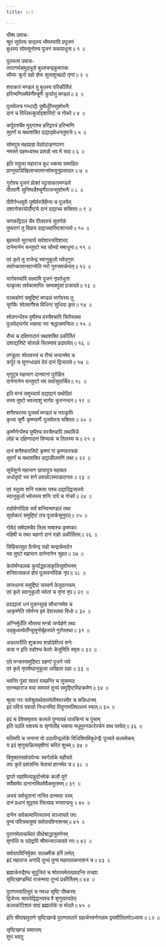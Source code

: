 ```yaml
---
title: ०८२

---
```

भीष्म उवाच-  
श्रुतं सूर्यस्य चन्द्रस्य भौमस्यापि प्रपूजनं  
बुधस्य सोमसूनोश्च पूजनं कथयाधुना॥ १ ॥


पुलस्त्य उवाच-  
तारागर्भसमुद्भूतो बुधश्चन्द्रकुमारकः  
सौम्यः क्रूरो ग्रहो ज्ञेयः शुभाशुभप्रदो नृणां॥ २ ॥


शराकारं मण्डलं तु बुधस्य परिकीर्तितं  
हरिन्मणिसमैर्वर्णैश्चूर्णैः कुर्यात्तु मण्डलं॥ ३ ॥


पूजयेत्तत्र गन्धाद्यैः पुष्पैर्धूपैस्सुशोभनैः  
दानं च विधिवत्कुर्याद्दशारिष्टे च गोचरे॥ ४ ॥


कर्पूराश्चैव मुद्गाश्च हरिद्वस्त्रं हरिन्मणिः  
सुवर्णं च यथाशक्ति दद्याद्बोधनतुष्टये॥ ५ ॥


सोमपुत्र महाप्राज्ञ वेदवेदाङ्गपारग  
नमस्ते ग्रहमध्यस्थ प्रसन्नो भव मे सदा॥ ६ ॥


इति स्तुत्वा महाराज बुधं भक्त्या समाहितः  
प्राप्नुयान्निखिलान्कामान्सोमसूनुप्रसादतः॥ ७ ॥


गुरोश्च पूजनं प्रोक्तं पट्टसाकारमण्डले  
पीतवर्णैः सुनिष्पन्नैश्चूर्णैराजन्सुशोभनैः॥ ८ ॥


पीतैर्गन्धयुतैः पुष्पैर्वस्त्रैर्हेम्ना च पूजयेत्  
दशागोचरयोर्दौष्ट्ये दानं दद्याच्च शक्तितः॥ ९ ॥


चणकद्विदलं चैव पीतवस्त्रं सुवर्णकं  
पुष्यरागं तु विप्राय दद्याच्चारिष्टशान्तये॥ १० ॥


बृहस्पते सुराचार्य सर्वशास्त्रविशारद  
दानेनानेन सन्तुष्टो भव सौम्यो ममाधुना॥ ११ ॥


एवं कृते तु राजेन्द्र स्वानुकूलो भवेद्गुरुः  
सर्वान्कामानवाप्नोति नरो गुरुसमर्चनात्॥ १२ ॥


भार्गवस्यापि वक्ष्यामि पूजनं नृपतेधुना  
यत्कृत्वा सर्वकामाप्तिः सम्यक्पुंसां प्रजायते॥ १३ ॥


पञ्चकोणं समुद्दिष्टं मण्डलं भार्गवस्य तु  
चूर्णकैः श्वेतवर्णैश्च विधिना सुधिया कृतं॥ १४ ॥


श्वेतगन्धैश्च पुष्पैश्च वस्त्रैश्चापि सितैस्तथा  
पूजयेद्भार्गवं भक्त्या नरः श्रद्धासमन्वितः॥ १५ ॥


रौप्यं च दक्षिणादानं यथाशक्ति प्रकीर्तितं  
दशाद्यरिष्टे चोत्पन्ने सितमश्वं प्रदापयेत्॥ १६ ॥


तण्डुलाः श्वेतवस्त्रं च रौप्यं चन्दनमेव च  
कर्पूरं च सुगन्धाढ्यं देयं दानं द्विजातये॥ १७ ॥


भृगुपुत्र महाभाग दानवानां पुरोहित  
दानेनानेन सन्तुष्टो भव सर्वासुरार्चित॥ १८ ॥


इति मन्त्रं समुच्चार्य दद्याद्दानं यथोदितं  
तस्य तुष्टो भवत्याशु भार्गवः कुरुनन्दन॥ १९ ॥


शनैश्चरस्य पूजार्थं मण्डलं च नराकृति  
कृत्वा चूर्णैः कृष्णवर्णैः पूजयेत्तत्र भक्तितः॥ २० ॥


कृष्णैर्गन्धैश्च पुष्पैश्च वस्त्रैश्चापि तथाविधैः  
लोहं च दक्षिणादानं पिण्याकं च तिलस्य च॥ २१ ॥


दानं शनैश्चरारिष्टे कृष्णां गां कृष्णवस्त्रकं  
सुवर्णं च यथाशक्ति दद्यान्नीलमणिं तथा॥ २२ ॥


सूर्यसूनो महाभाग छायापुत्र महाबल  
अधोदृष्टे भव शने प्रसन्नोऽस्मात्प्रदानतः॥ २३ ॥


एवं स्तुत्वा शनिं भक्त्या यश्च दद्याद्द्विजातये  
स्वानुकूलो भवेत्तस्य शनिः पापे च गोचरे॥ २४ ॥


राहोर्वर्णादिकं सर्वं शनिवन्मण्डलं तथा  
सूर्याकारं समुद्दिष्टं तत्र पूजार्कसूनुवत्॥ २५ ॥


गोमेदं सर्षपाश्चैव तिला माषाश्च कृष्णकाः  
महिषी च तथा च्छागो दानं राहोः प्रकीर्तितम्॥ २६ ॥


सिंहिकासुत दैत्येन्द्र राहो चन्द्रार्कमर्दन  
भव तुष्टो महाभाग दानेनानेन सुव्रत॥ २७ ॥


केतोर्मण्डलकं कुर्याद्ध्वजाकृतिसुशोभनम्  
शनिवत्सकलं ज्ञेयं पूजावर्णादिकं नृप॥ २८ ॥


सप्तधान्यं समुद्दिष्टं सस्वर्णं केतुदानकम्  
एवं कृते स्वानुकूलौ भवेतां च नृणां नृप॥ २९ ॥


प्रदद्यातां धनं पुत्रान्सुखं सौभाग्यमेव च  
आकृष्णेति रवेर्मन्त्र इमं देवास्तथा विधोः॥ ३० ॥


अग्निर्मूर्धेति भौमस्य मन्त्रो जप्येर्हणे तथा  
उद्बुध्यस्वेतीन्दुसूनोर्बृहस्पते गुरोस्तथा॥ ३१ ॥


अन्नात्परीति शुक्रस्य शन्नोदेवीरयं शनेः  
कया न इति राहोश्च केतोः केतुमिति स्मृतः॥ ३२ ॥


एते मन्त्रास्समुद्दिष्टा ग्रहणां पूजने जपे  
एवं कृते नृपश्रेष्ठानुकूला अखिला ग्रहाः॥ ३३ ॥


भवन्ति पुंसां सततं यच्छन्ति च सुसम्पदः  
एतन्महाराज मया समस्तं तुभ्यं समुद्दिष्टमिहक्रमेण॥ ३४ ॥


श्रुत्वा नरः सर्वश्रुतार्थसारमेतीश्वरस्यैव च सन्निधानम्  
इदं पवित्रं यशसो निधानमिदं पितॄणामतिवल्लभं स्यात्॥ ३५ ॥


इदं च देवेष्वमृताय कल्पते पुण्यावहं पातकिनां च पुंसाम्  
इति पठति यशस्यं यः शृणोतीह भक्त्या मधुमुरनकारेरर्चनं वाथ पश्येत्॥ ३६ ॥


मतिमपि च जनानां यो ददातीन्द्रलोके विधिशिवविबुधेन्द्रैः पूज्यते कल्पमेकम्  
य इदं शृणुयान्नित्यमृषीणां चरितं शुभम्॥ ३७ ॥


विमुक्तस्सर्वपापेभ्यः स्वर्गलोके महीयते  
तपः कृते प्रशंसन्ति त्रेतायां ज्ञानमेव च॥ ३८ ॥


द्वापरे यज्ञमित्याहुर्दानमेकं कलौ युगे  
सर्वेषामेव दानानामिदमेवैकमुत्तमम्॥ ३९ ॥


अभयं सर्वभूतानां नास्ति दानमतः परम्  
दानं प्रधानं शूद्रस्य त्वित्याह भगवान्प्रभुः॥ ४० ॥


दानेन सर्वकामाप्तिस्तस्य सञ्जायते तपः  
पुण्यं पवित्रमायुष्यं सर्वपापविनाशनम्॥ ४१ ॥


पुराणमेतत्कथितं तीर्थश्राद्धानुवर्णनम्  
शृणोति यः पठेद्वापि श्रीमान्सञ्जायते नरः॥ ४२ ॥


सर्वपापविनिर्मुक्तः सलक्ष्मीकं हरिं लभेत्  
इदं महाराज अगादि तुभ्यं पुण्यं महापातकनाशनं च॥ ४३ ॥


ब्रह्मार्करुद्रैश्च सुपूजितं च श्रोतव्यमेतत्प्रवदन्ति तज्ज्ञाः  
सृष्टिखण्डमिदं राजन्मया तुभ्यं प्रकीर्तितम्॥ ४४ ॥


पुराणस्यादिभूतं च नवधा सृष्टि पौष्करम्  
द्विजेभ्यः श्रावयेद्विद्वान्यश्च वै शृणुयात्पठेत्  
कल्पकोटिशतं साग्रं ब्रह्मलोके स मोदते॥ ४५ ॥


इति श्रीपाद्मपुराणे सृष्टिखण्डे पुराणावतारे ग्रहार्चनवर्णनन्नाम द्व्यशीतितमोऽध्यायः॥ ८२ ॥


सृष्टिखण्डं समाप्तम्  
शुभं भवतु